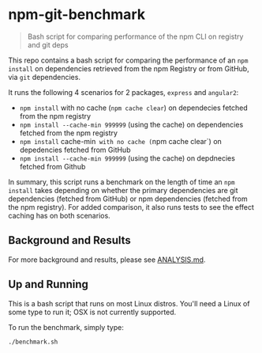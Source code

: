 # npm-git-benchmark
> Bash script for comparing performance of the npm CLI on registry and git deps

This repo contains a bash script for comparing the performance of an `npm install`
on dependencies retrieved from the npm Registry or from GitHub, via `git`
dependencies. 

It runs the following 4 scenarios for 2 packages, `express` and `angular2`:

- `npm install` with no cache (`npm cache clear`) on dependecies fetched from the npm registry
- `npm install --cache-min 999999` (using the cache) on dependencies fetched from the npm registry
- `npm install` cache-min` with no cache (`npm cache clear`) on depedencies fetched from GitHub
- `npm install --cache-min 999999` (using the cache) on depdnecies fetched from Github 

In summary, this script runs a benchmark on the length of time an `npm install` takes depending
on whether the primary dependencies are git dependencies (fetched from GitHub) or
npm dependencies (fetched from the npm registry). For added comparison, it also runs
tests to see the effect caching has on both scenarios.

## Background and Results

For more background and results, please see [ANALYSIS.md](ANALYSIS.md).

## Up and Running

This is a bash script that runs on most Linux distros. You'll need a Linux of some type to
run it; OSX is not currently supported.

To run the benchmark, simply type:

```
./benchmark.sh
```
